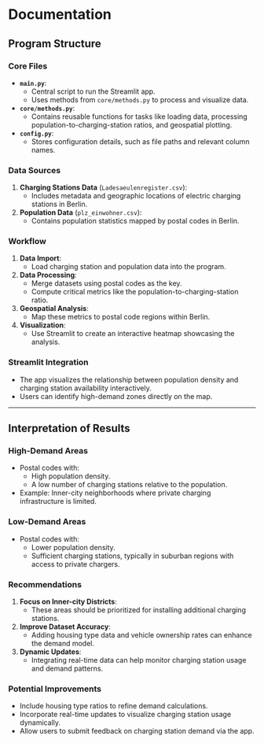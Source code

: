 # Documentation

## Program Structure

### Core Files
- **`main.py`**:
  - Central script to run the Streamlit app.
  - Uses methods from `core/methods.py` to process and visualize data.
- **`core/methods.py`**:
  - Contains reusable functions for tasks like loading data, processing population-to-charging-station ratios, and geospatial plotting.
- **`config.py`**:
  - Stores configuration details, such as file paths and relevant column names.

### Data Sources
1. **Charging Stations Data** (`Ladesaeulenregister.csv`):
   - Includes metadata and geographic locations of electric charging stations in Berlin.
2. **Population Data** (`plz_einwohner.csv`):
   - Contains population statistics mapped by postal codes in Berlin.

### Workflow
1. **Data Import**:
   - Load charging station and population data into the program.
2. **Data Processing**:
   - Merge datasets using postal codes as the key.
   - Compute critical metrics like the population-to-charging-station ratio.
3. **Geospatial Analysis**:
   - Map these metrics to postal code regions within Berlin.
4. **Visualization**:
   - Use Streamlit to create an interactive heatmap showcasing the analysis.

### Streamlit Integration
- The app visualizes the relationship between population density and charging station availability interactively.
- Users can identify high-demand zones directly on the map.

---

## Interpretation of Results

### High-Demand Areas
- Postal codes with:
  - High population density.
  - A low number of charging stations relative to the population.
- Example: Inner-city neighborhoods where private charging infrastructure is limited.

### Low-Demand Areas
- Postal codes with:
  - Lower population density.
  - Sufficient charging stations, typically in suburban regions with access to private chargers.

### Recommendations
1. **Focus on Inner-city Districts**:
   - These areas should be prioritized for installing additional charging stations.
2. **Improve Dataset Accuracy**:
   - Adding housing type data and vehicle ownership rates can enhance the demand model.
3. **Dynamic Updates**:
   - Integrating real-time data can help monitor charging station usage and demand patterns.

### Potential Improvements
- Include housing type ratios to refine demand calculations.
- Incorporate real-time updates to visualize charging station usage dynamically.
- Allow users to submit feedback on charging station demand via the app.
